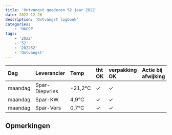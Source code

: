 ```yaml
---
title: 'Ontvangst goederen 52 jaar 2022'
date: 2022-12-26
description: 'Ontvangst logboek'
categories:
    - 'HACCP'
tags:
    - '2022'
    - '52'
    - '202252'
    - 'Ontvangst'
---
```

| Dag | Leverancier | Temp | tht OK | verpakking OK | Actie bij afwijking | Controle door |
|:---|:---|:---|:---|:---|:---|:---|
| maandag | Spar-Diepvries | -21,2°C | &check; | &check; | | DPater |
| maandag | Spar-KW | 4,9°C | &check; | &check; | | DPater |
| maandag | Spar-Vers | 0,7°C | &check; | &check; | | DPater |

## Opmerkingen


